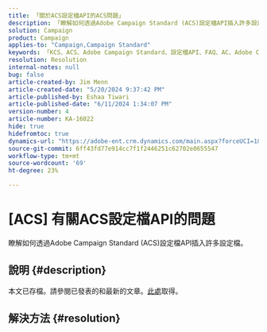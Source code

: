 ```yaml
---
title: 「關於ACS設定檔API的ACS問題」
description: 「瞭解如何透過Adobe Campaign Standard (ACS)設定檔API插入許多設定檔。」
solution: Campaign
product: Campaign
applies-to: "Campaign,Campaign Standard"
keywords: 「KCS、ACS、Adobe Campaign Standard、設定檔API、FAQ、AC、Adobe Campaign」
resolution: Resolution
internal-notes: null
bug: false
article-created-by: Jim Menn
article-created-date: "5/20/2024 9:37:42 PM"
article-published-by: Eshaa Tiwari
article-published-date: "6/11/2024 1:34:07 PM"
version-number: 4
article-number: KA-16022
hide: true
hidefromtoc: true
dynamics-url: "https://adobe-ent.crm.dynamics.com/main.aspx?forceUCI=1&pagetype=entityrecord&etn=knowledgearticle&id=2887172d-f116-ef11-9f8a-6045bd006268"
source-git-commit: 6ff43fd77e914cc7f1f2446251c62702e0655547
workflow-type: tm+mt
source-wordcount: '69'
ht-degree: 23%

---
```


# [ACS] 有關ACS設定檔API的問題


瞭解如何透過Adobe Campaign Standard (ACS)設定檔API插入許多設定檔。

## 說明 {#description}

本文已存檔。請參閱已發表的和最新的文章。[此處](https://experienceleague.adobe.com/search.html#sort=relevancy)取得。

## 解決方法 {#resolution}


